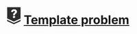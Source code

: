 # [![](../../../../assets/24q3/tier/0.svg)](https://solved.ac/contribute/1000) [Template problem](https://www.acmicpc.net/problem/1000)
